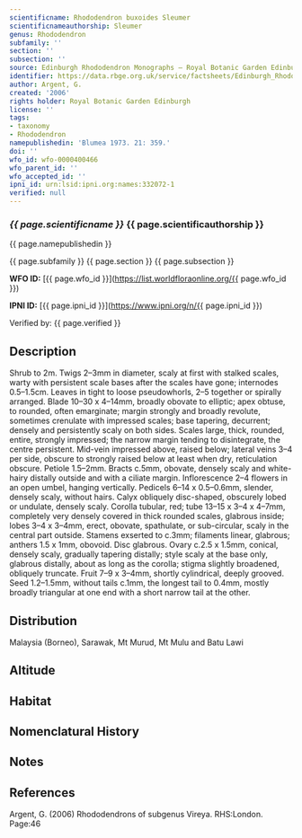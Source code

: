 ```yaml
---
scientificname: Rhododendron buxoides Sleumer
scientificnameauthorship: Sleumer
genus: Rhododendron
subfamily: ''
section: ''
subsection: ''
source: Edinburgh Rhododendron Monographs – Royal Botanic Garden Edinburgh
identifier: https://data.rbge.org.uk/service/factsheets/Edinburgh_Rhododendron_Monographs.xhtml
author: Argent, G.
created: '2006'
rights holder: Royal Botanic Garden Edinburgh
license: ''
tags:
- taxonomy
- Rhododendron
namepublishedin: 'Blumea 1973. 21: 359.'
doi: ''
wfo_id: wfo-0000400466
wfo_parent_id: ''
wfo_accepted_id: ''
ipni_id: urn:lsid:ipni.org:names:332072-1
verified: null
---
```

### _{{ page.scientificname }}_ {{ page.scientificauthorship }}
 {{ page.namepublishedin }}

{{ page.subfamily }} {{ page.section }} {{ page.subsection }}

**WFO ID:** [{{ page.wfo_id }}](https://list.worldfloraonline.org/{{ page.wfo_id }})

**IPNI ID:** [{{ page.ipni_id }}](https://www.ipni.org/n/{{ page.ipni_id }})

Verified by: {{ page.verified }}



## Description
Shrub to 2m. Twigs 2–3mm in diameter, scaly at first with stalked scales, warty with persistent scale bases after the scales have gone; internodes 0.5–1.5cm. Leaves in tight to loose pseudowhorls, 2–5 together or spirally arranged. Blade 10–30 x 4–14mm, broadly obovate to elliptic; apex obtuse, to rounded, often emarginate; margin strongly and broadly revolute, sometimes crenulate with impressed scales; base tapering, decurrent; densely and persistently scaly on both sides. Scales large, thick, rounded, entire, strongly impressed; the narrow margin tending to disintegrate, the centre persistent. Mid-vein impressed above, raised below; lateral veins 3–4 per side, obscure to strongly raised below at least when dry, reticulation obscure. Petiole 1.5–2mm. Bracts c.5mm, obovate, densely scaly and white-hairy distally outside and with a ciliate margin. Inflorescence 2–4 flowers in an open umbel, hanging vertically. Pedicels 6–14 x 0.5–0.6mm, slender, densely scaly, without hairs. Calyx obliquely disc-shaped, obscurely lobed or undulate, densely scaly. Corolla tubular, red; tube 13–15 x 3–4 x 4–7mm, completely very densely covered in thick rounded scales, glabrous inside; lobes 3–4 x 3–4mm, erect, obovate, spathulate, or sub-circular, scaly in the central part outside. Stamens exserted to c.3mm; filaments linear, glabrous; anthers 1.5 x 1mm, obovoid. Disc glabrous. Ovary c.2.5 x 1.5mm, conical, densely scaly, gradually tapering distally; style scaly at the base only, glabrous distally, about as long as the corolla; stigma slightly broadened, obliquely truncate. Fruit 7–9 x 3–4mm, shortly cylindrical, deeply grooved. Seed 1.2–1.5mm, without tails c.1mm, the longest tail to 0.4mm, mostly broadly triangular at one end with a short narrow tail at the other.

## Distribution
Malaysia (Borneo), Sarawak, Mt Murud, Mt Mulu and Batu Lawi

## Altitude


## Habitat


## Nomenclatural History

                       
## Notes


## References

Argent, G. (2006) Rhododendrons of subgenus Vireya. RHS:London. Page:46
